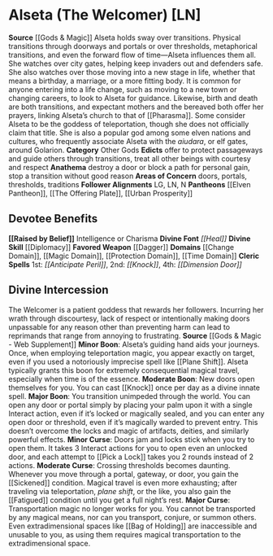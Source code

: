 ﻿---
ability:
- Intelligence
- Charisma
ability_boost:
- Intelligence
- Charisma
alignment: LN
deity:
- '[[DATABASE/deity/Alseta|Alseta]]'
- '[[DATABASE/deity/Elven Pantheon|ElvenPantheon]]'
- '[[DATABASE/deity/The Offering Plate|The Offering Plate]]'
- '[[DATABASE/deity/Urban Prosperity|Urban Prosperity]]'
deity_category: Other Gods
divine_font: Heal
domain:
- '[[DATABASE/domain/Change Domain|Change]]'
- '[[DATABASE/domain/Magic Domain|Magic]]'
- '[[DATABASE/domain/Protection Domain|Protection]]'
- '[[DATABASE/domain/Time Domain|Time]]'
favored_weapon: '[[DATABASE/weapon/Dagger|Dagger]]'
follower_alignment:
- LG
- LN
- N
id: '30'
name: Alseta
rarity: Common
skill:
- '[[DATABASE/skill/Diplomacy|Diplomacy]]'
source: '[[DATABASE/source/Gods & Magic|Gods & Magic]]'
trait: null
type: Deity

---
# Alseta (The Welcomer) [LN]

**Source** [[Gods & Magic]] 
Alseta holds sway over transitions. Physical transitions through doorways and portals or over thresholds, metaphorical transitions, and even the forward flow of time—Alseta influences them all. She watches over city gates, helping keep invaders out and defenders safe. She also watches over those moving into a new stage in life, whether that means a birthday, a marriage, or a more fitting body. It is common for anyone entering into a life change, such as moving to a new town or changing careers, to look to Alseta for guidance. Likewise, birth and death are both transitions, and expectant mothers and the bereaved both offer her prayers, linking Alseta’s church to that of [[Pharasma]]. Some consider Alseta to be the goddess of teleportation, though she does not officially claim that title. She is also a popular god among some elven nations and cultures, who frequently associate Alseta with the _aiudara_, or elf gates, around Golarion.
**Category** Other Gods
**Edicts** offer to protect passageways and guide others through transitions, treat all other beings with courtesy and respect
**Anathema** destroy a door or block a path for personal gain, stop a transition without good reason
**Areas of Concern** doors, portals, thresholds, traditions
**Follower Alignments** LG, LN, N
**Pantheons** [[Elven Pantheon]], [[The Offering Plate]], [[Urban Prosperity]]

## Devotee Benefits

**[[Raised by Belief]]** Intelligence or Charisma
**Divine Font** _[[Heal]]_
**Divine Skill** [[Diplomacy]]
**Favored Weapon** [[Dagger]]
**Domains** [[Change Domain]], [[Magic Domain]], [[Protection Domain]], [[Time Domain]]
**Cleric Spells** 1st: _[[Anticipate Peril]]_, 2nd: _[[Knock]]_, 4th: _[[Dimension Door]]_

## Divine Intercession

The Welcomer is a patient goddess that rewards her followers. Incurring her wrath through discourtesy, lack of respect or intentionally making doors unpassable for any reason other than preventing harm can lead to reprimands that range from annoying to frustrating.
**Source** [[Gods & Magic - Web Supplement]]
**Minor Boon**: Alseta’s guiding hand aids your journeys. Once, when employing teleportation magic, you appear exactly on target, even if you used a notoriously imprecise spell like [[Plane Shift]]. Alseta typically grants this boon for extremely consequential magical travel, especially when time is of the essence.
**Moderate Boon**: New doors open themselves for you. You can cast [[Knock]] once per day as a divine innate spell.
**Major Boon**: You transition unimpeded through the world. You can open any door or portal simply by placing your palm upon it with a single Interact action, even if it’s locked or magically sealed, and you can enter any open door or threshold, even if it’s magically warded to prevent entry. This doesn’t overcome the locks and magic of artifacts, deities, and similarly powerful effects.
**Minor Curse**: Doors jam and locks stick when you try to open them. It takes 3 Interact actions for you to open even an unlocked door, and each attempt to [[Pick a Lock]] takes you 2 rounds instead of 2 actions.
**Moderate Curse**: Crossing thresholds becomes daunting. Whenever you move through a portal, gateway, or door, you gain the [[Sickened]] condition. Magical travel is even more exhausting; after traveling via teleportation, _plane shift_, or the like, you also gain the [[Fatigued]] condition until you get a full night’s rest.
**Major Curse**: Transportation magic no longer works for you. You cannot be transported by any magical means, nor can you transport, conjure, or summon others. Even extradimensional spaces like [[Bag of Holding]] are inaccessible and unusable to you, as using them requires magical transportation to the extradimensional space.